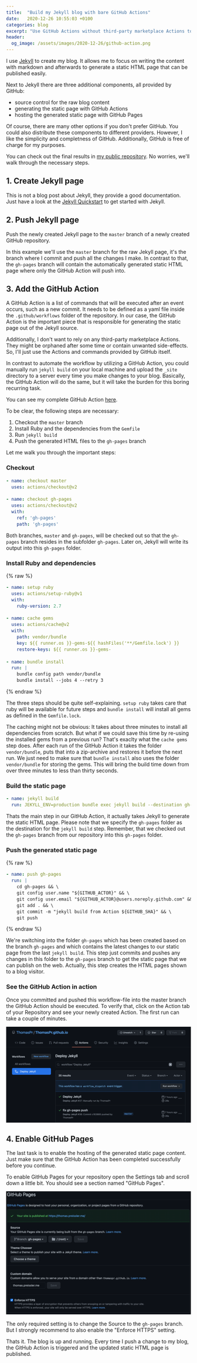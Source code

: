 ```yaml
---
title:  "Build my Jekyll blog with bare GitHub Actions"
date:   2020-12-26 10:55:03 +0100
categories: blog
excerpt: "Use GitHub Actions without third-party marketplace Actions to build my Jekyll blog. Publish the generated content on GitHub Pages."
header:
  og_image: /assets/images/2020-12-26/github-action.png
---
```


I use [Jekyll](https://jekyllrb.com/) to create my blog. It allows me to focus on writing the content with markdown and afterwards to generate a static HTML page that can be published easily.

Next to Jekyll there are three additional components, all provided by GitHub:

 - source control for the raw blog content
 - generating the static page with GitHub Actions
 - hosting the generated static page with GitHub Pages

Of course, there are many other options if you don't prefer GitHub. You could also distribute these components to different providers. However, I like the simplicity and completness of GitHub. Additionally, GitHub is free of charge for my purposes.

You can check out the final results in [my public repository](https://github.com/ThomasPr/ThomasPr.github.io). No worries, we'll walk through the necessary steps.


## 1. Create Jekyll page

This is not a blog post about Jekyll, they provide a good documentation. Just have a look at the [Jekyll Quickstart](https://jekyllrb.com/docs/) to get started with Jekyll.


## 2. Push Jekyll page

Push the newly created Jekyll page to the `master` branch of a newly created GitHub repository.

In this example we'll use the `master` branch for the raw Jekyll page, it's the branch where I commit and push all the changes I make. In contrast to that, the `gh-pages` branch will contain the automatically generated static HTML page where only the GitHub Action will push into.


## 3. Add the GitHub Action

A GitHub Action is a list of commands that will be executed after an event occurs, such as a new commit. It needs to be defined as a yaml file inside the `.github/workflows` folder of the repository. In our case, the GitHub Action is the important piece that is responsible for generating the static page out of the Jekyll source.

Additionally, I don't want to rely on any third-party marketplace Actions. They might be orphaned after some time or contain unwanted side-effects. So, I'll just use the Actions and commands provided by GitHub itself.

In contrast to automate the workflow by utilizing a GitHub Action, you could manually run `jekyll build` on your local machine and upload the `_site` directory to a server every time you make changes to your blog. Basically, the GitHub Action will do the same, but it will take the burden for this boring recurring task.

You can see my complete GitHub Action [here](https://github.com/ThomasPr/ThomasPr.github.io/blob/master/.github/workflows/jekyll.yml).

To be clear, the following steps are necessary:

1. Checkout the `master` branch
2. Install Ruby and the dependencies from the `Gemfile`
3. Run `jekyll build`
4. Push the generated HTML files to the `gh-pages` branch

Let me walk you through the important steps:

### Checkout

```yaml
- name: checkout master
  uses: actions/checkout@v2

- name: checkout gh-pages
  uses: actions/checkout@v2
  with:
    ref: 'gh-pages'
    path: 'gh-pages'
```

Both branches, `master` and `gh-pages`, will be checked out so that the `gh-pages` branch resides in the subfolder `gh-pages`. Later on, Jekyll will write its output into this `gh-pages` folder.


### Install Ruby and dependencies

{% raw %}
```yaml
- name: setup ruby
  uses: actions/setup-ruby@v1
  with:
    ruby-version: 2.7

- name: cache gems
  uses: actions/cache@v2
  with:
    path: vendor/bundle
    key: ${{ runner.os }}-gems-${{ hashFiles('**/Gemfile.lock') }}
    restore-keys: ${{ runner.os }}-gems-

- name: bundle install
  run: |
    bundle config path vendor/bundle
    bundle install --jobs 4 --retry 3
```
{% endraw %}


The three steps should be quite self-explaining. `setup ruby` takes care that ruby will be available for future steps and `bundle install` will install all gems as defined in the `Gemfile.lock`.

The caching might not be obvious: It takes about three minutes to install all dependencies from scratch. But what if we could save this time by re-using the installed gems from a previous run? That's exaclty what the `cache gems` step does. After each run of the GitHub Action it takes the folder `vendor/bundle`, puts that into a zip-archive and restores it before the next run. We just need to make sure that `bundle install` also uses the folder `vendor/bundle` for storing the gems. This will bring the build time down from over three minutes to less than thirty seconds.

### Build the static page

```yaml
- name: jekyll build
  run: JEKYLL_ENV=production bundle exec jekyll build --destination gh-pages
```

Thats the main step in our GitHub Action, it actually takes Jekyll to generate the static HTML page. Please note that we specify the `gh-pages` folder as the destination for the `jekyll build` step. Remember, that we checked out the `gh-pages` branch from our repository into this `gh-pages` folder.


### Push the generated static page

{% raw %}
```yaml
- name: push gh-pages
  run: |
    cd gh-pages && \
    git config user.name "${GITHUB_ACTOR}" && \
    git config user.email "${GITHUB_ACTOR}@users.noreply.github.com" && \
    git add . && \
    git commit -m "jekyll build from Action ${GITHUB_SHA}" && \
    git push
```
{% endraw %}


We're switching into the folder `gh-pages` which has been created based on the branch `gh-pages` and which contains the latest changes to our static page from the last `jekyll build`. This step just commits and pushes any changes in this folder to the `gh-pages` branch to get the static page that we can publish on the web. Actually, this step creates the HTML pages shown to a blog visitor.

### See the GitHub Action in action

Once you committed and pushed this workflow-file into the master branch the GitHub Action should be executed. To verify that, click on the Action tab of your Repository and see your newly created Action. The first run can take a couple of minutes.

![GitHub Action](/assets/images/2020-12-26/github-action.png)


## 4. Enable GitHub Pages

The last task is to enable the hosting of the generated static page content. Just make sure that the GitHub Action has been completed successfully before you continue.

To enable GitHub Pages for your repository open the Settings tab and scroll down a little bit. You should see a section named "GitHub Pages".

![GitHub Pages](/assets/images/2020-12-26/github-pages.png)

The only required setting is to change the Source to the `gh-pages` branch. But I strongly recommend to also enable the "Enforce HTTPS" setting.


Thats it. The blog is up and running. Every time I push a change to my blog, the GitHub Action is triggered and the updated static HTML page is published.
